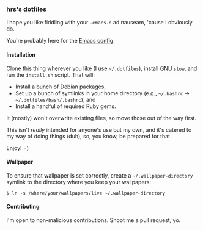 ### hrs's dotfiles

I hope you like fiddling with your `.emacs.d` ad nauseam, 'cause I obviously do.

You're probably here for the [Emacs config][].

[Emacs config]: ./emacs/.emacs.d/configuration.org

#### Installation

Clone this thing wherever you like (I use `~/.dotfiles`), install [GNU
`stow`][], and run the `install.sh` script. That will:

- Install a bunch of Debian packages,
- Set up a bunch of symlinks in your home directory (e.g., `~/.bashrc` →
  `~/.dotfiles/bash/.bashrc`), and
- Install a handful of required Ruby gems.

[GNU `stow`]: https://www.gnu.org/software/stow/

It (mostly) won't overwrite existing files, so move those out of the way first.

This isn't *really* intended for anyone's use but my own, and it's catered to my
way of doing things (duh), so, you know, be prepared for that.

Enjoy! =)

#### Wallpaper

To ensure that wallpaper is set correctly, create a `~/.wallpaper-directory`
symlink to the directory where you keep your wallpapers:

``` shell
$ ln -s /where/your/wallpapers/live ~/.wallpaper-directory
```

#### Contributing

I'm open to non-malicious contributions. Shoot me a pull request, yo.
